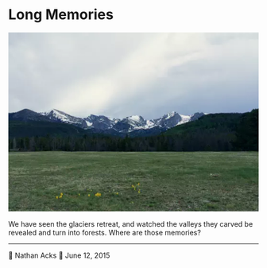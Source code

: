 # Long Memories

![Looking towards jagged snow-covered peaks from a high mountain meadow](assets/0e6d45bf5066fff821e01167bc23540d.webp)

We have seen the glaciers retreat, and watched the valleys they carved be revealed and turn into forests. Where are those memories?

- - - -

👤 Nathan Acks
📅 June 12, 2015
